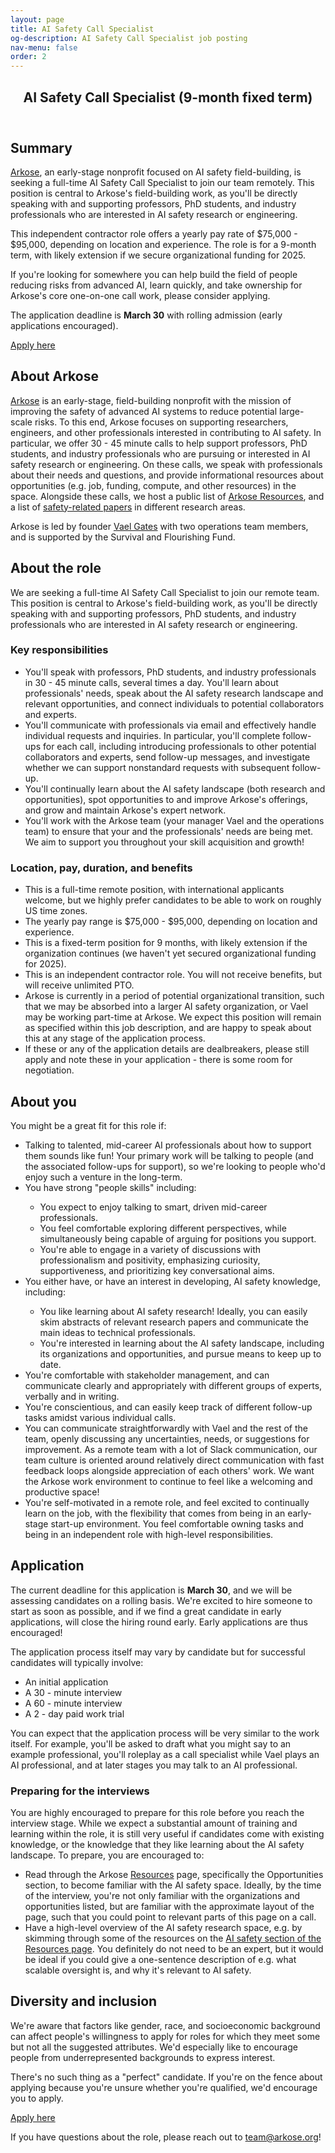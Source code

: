 ```yaml
---
layout: page
title: AI Safety Call Specialist
og-description: AI Safety Call Specialist job posting
nav-menu: false
order: 2
---
```


<!-- Main -->
<div id="main" class="alt">


<!-- One -->
<section id="one">
	<div class="inner">
		<header class="major">
			<h2>AI Safety Call Specialist (9-month fixed term)</h2>
		</header>

<h2>Summary</h2>

<p><a href="https://arkose.org">Arkose</a>, an early-stage nonprofit focused on AI safety field-building, is seeking a full-time AI Safety Call Specialist to join our team remotely. This position is central to Arkose's field-building work, as you'll be directly speaking with and supporting professors, PhD students, and industry professionals who are interested in AI safety research or engineering.</p>

<p>This independent contractor role offers a yearly pay rate of $75,000 - $95,000, depending on location and experience. The role is for a 9-month term, with likely extension if we secure organizational funding for 2025.</p>

<p>If you're looking for somewhere you can help build the field of people reducing risks from advanced AI, learn quickly, and take ownership for Arkose's core one-on-one call work, please consider applying.</p>

<p>The application deadline is <b>March 30</b> with rolling admission (early applications encouraged).</p>

<a href="https://airtable.com/appN5OavW3mZheKEO/shrRwD1Ry3L2GrJGo" class="button special fit">Apply here</a>
<br>

<h2>About Arkose</h2>

<p><a href="https://arkose.org">Arkose</a> is an early-stage, field-building nonprofit with the mission of improving the safety of advanced AI systems to reduce potential large-scale risks. To this end, Arkose focuses on supporting researchers, engineers, and other professionals interested in contributing to AI safety. In particular, we offer 30 - 45 minute calls to help support professors, PhD students, and industry professionals who are pursuing or interested in AI safety research or engineering. On these calls, we speak with professionals about their needs and questions, and provide informational resources about opportunities (e.g. job, funding, compute, and other resources) in the space. Alongside these calls, we host a public list of <a href="https://arkose.org/resources">Arkose Resources</a>, and a list of <a href="https://arkose.org/papers">safety-related papers</a> in different research areas.</p>

<p>Arkose is led by founder <a href="https://vaelgates.com">Vael Gates</a> with two operations team members, and is supported by the Survival and Flourishing Fund.</p>

<h2>About the role</h2>

<p>We are seeking a full-time AI Safety Call Specialist to join our remote team. This position is central to Arkose's field-building work, as you'll be directly speaking with and supporting professors, PhD students, and industry professionals who are interested in AI safety research or engineering.</p>

<h3>Key responsibilities</h3>

<ul>
	<li>You'll speak with professors, PhD students, and industry professionals in 30 - 45 minute calls, several times a day. You'll learn about professionals' needs, speak about the AI safety research landscape and relevant opportunities, and connect individuals to potential collaborators and experts.</li>
	<li>You'll communicate with professionals via email and effectively handle individual requests and inquiries. In particular, you'll complete follow-ups for each call, including introducing professionals to other potential collaborators and experts, send follow-up messages, and investigate whether we can support nonstandard requests with subsequent follow-up.</li>
	<li>You'll continually learn about the AI safety landscape (both research and opportunities), spot opportunities to and improve Arkose's offerings, and grow and maintain Arkose's expert network.</li>
	<li>You'll work with the Arkose team (your manager Vael and the operations team) to ensure that your and the professionals' needs are being met. We aim to support you throughout your skill acquisition and growth!</li>
</ul>

<h3>Location, pay, duration, and benefits</h3>

<ul>
<li>This is a full-time remote position, with international applicants welcome, but we highly prefer candidates to be able to work on roughly US time zones.</li>
<li>The yearly pay range is $75,000 - $95,000, depending on location and experience.</li>
<li>This is a fixed-term position for 9 months, with likely extension if the organization continues (we haven't yet secured organizational funding for 2025).</li>
<li>This is an independent contractor role. You will not receive benefits, but will receive unlimited PTO.</li>
<li>Arkose is currently in a period of potential organizational transition, such that we may be absorbed into a larger AI safety organization, or Vael may be working part-time at Arkose. We expect this position will remain as specified within this job description, and are happy to speak about this at any stage of the application process.</li> 
<li>If these or any of the application details are dealbreakers, please still apply and note these in your application - there is some room for negotiation.</li>
</ul>

<h2>About you</h2>

<p>You might be a great fit for this role if:</p>
<ul>
<li>Talking to talented, mid-career AI professionals about how to support them sounds like fun! Your primary work will be talking to people (and the associated follow-ups for support), so we're looking to people who'd enjoy such a venture in the long-term.</li>
<li>You have strong "people skills" including:</li>
<ul>
	<li>You expect to enjoy talking to smart, driven mid-career professionals.</li>
	<li>You feel comfortable exploring different perspectives, while simultaneously being capable of arguing for positions you support.</li>
	<li>You're able to engage in a variety of discussions with professionalism and positivity, emphasizing curiosity, supportiveness, and prioritizing key conversational aims.</li>
</ul>
<li>You either have, or have an interest in developing, AI safety knowledge, including:</li>
<ul>
	<li>You like learning about AI safety research! Ideally, you can easily skim abstracts of relevant research papers and communicate the main ideas to technical professionals.</li>
	<li>You're interested in learning about the AI safety landscape, including its organizations and opportunities, and pursue means to keep up to date.</li>
</ul>
<li>You're comfortable with stakeholder management, and can communicate clearly and appropriately with different groups of experts, verbally and in writing.</li>
<li>You're conscientious, and can easily keep track of different follow-up tasks amidst various individual calls.</li>
<li>You can communicate straightforwardly with Vael and the rest of the team, openly discussing any uncertainties, needs, or suggestions for improvement. As a remote team with a lot of Slack communication, our team culture is oriented around relatively direct communication with fast feedback loops alongside appreciation of each others' work. We want the Arkose work environment to continue to feel like a welcoming and productive space!</li>
<li>You're self-motivated in a remote role, and feel excited to continually learn on the job, with the flexibility that comes from being in an early-stage start-up environment. You feel comfortable owning tasks and being in an independent role with high-level responsibilities.</li>
</ul>

<h2>Application</h2>

<p>The current deadline for this application is <b>March 30</b>, and we will be assessing candidates on a rolling basis. We're excited to hire someone to start as soon as possible, and if we find a great candidate in early applications, will close the hiring round early. Early applications are thus encouraged!</p>

<p>The application process itself may vary by candidate but for successful candidates will typically involve:</p>
<ul>
	<li>An initial application</li>
	<li>A 30 - minute interview</li>
	<li>A 60 - minute interview</li>
	<li>A 2 - day paid work trial</li>
</ul>

<p>You can expect that the application process will be very similar to the work itself. For example, you'll be asked to draft what you might say to an example professional, you'll roleplay as a call specialist while Vael plays an AI professional, and at later stages you may talk to an AI professional.</p>

<h3>Preparing for the interviews</h3>

<p>You are highly encouraged to prepare for this role before you reach the interview stage. While we expect a substantial amount of training and learning within the role, it is still very useful if candidates come with existing knowledge, or the knowledge that they like learning about the AI safety landscape. To prepare, you are encouraged to: </p>
<ul>
	<li>Read through the Arkose <a href="https://arkose.org/resources#opportunities">Resources</a> page, specifically the Opportunities section, to become familiar with the AI safety space. Ideally, by the time of the interview, you're not only familiar with the organizations and opportunities listed, but are familiar with the approximate layout of the page, such that you could point to relevant parts of this page on a call.</li>
	<li>Have a high-level overview of the AI safety research space, e.g. by skimming through some of the resources on the <a href="https://arkose.org/resources#ai_safety">AI safety section of the Resources page</a>. You definitely do not need to be an expert, but it would be ideal if you could give a one-sentence description of e.g. what scalable oversight is, and why it's relevant to AI safety.</li>
</ul>

<h2>Diversity and inclusion</h2>

<p>We're aware that factors like gender, race, and socioeconomic background can affect people's willingness to apply for roles for which they meet some but not all the suggested attributes. We'd especially like to encourage people from underrepresented backgrounds to express interest.</p>

<p>There's no such thing as a "perfect" candidate. If you're on the fence about applying because you're unsure whether you're qualified, we'd encourage you to apply.</p>

<a href="https://airtable.com/appN5OavW3mZheKEO/shrRwD1Ry3L2GrJGo" class="button special fit">Apply here</a>
<br>

<p>If you have questions about the role, please reach out to <a href="mailto:team@arkose.org">team@arkose.org</a>!</p>

 </div>
</section>
</div>

